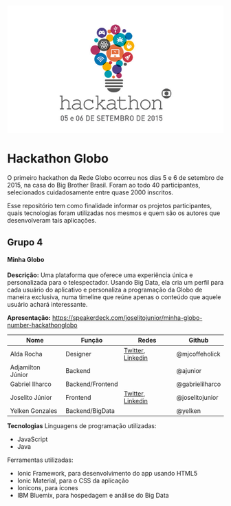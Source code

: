 ![Hackathon Globo](assets/logo.jpg)

# Hackathon Globo
O primeiro hackathon da Rede Globo ocorreu nos dias 5 e 6 de setembro de 2015, na casa do Big Brother Brasil. Foram ao todo 40 participantes, selecionados cuidadosamente entre quase 2000 inscritos.

Esse repositório tem como finalidade informar os projetos participantes, quais tecnologias foram utilizadas nos mesmos e quem são os autores que desenvolveram tais aplicações.

## Grupo 4
#### Minha Globo
**Descrição:** Uma plataforma que oferece uma experiência única e personalizada para o telespectador. Usando Big Data, ela cria um perfil para cada usuário do aplicativo e personaliza a programação da Globo de maneira exclusiva, numa timeline que reúne apenas o conteúdo que aquele usuário achará interessante.

**Apresentação:** https://speakerdeck.com/joselitojunior/minha-globo-number-hackathonglobo

| Nome | Função | Redes | Github |
| ------------- | ------------- | ------------- | ------------- | 
|  Alda Rocha  | Designer  | [Twitter](https://twitter.com/mjcoffeeholick), [Linkedin](https://www.linkedin.com/profile/view?id=108260306) | @mjcoffeholick |
|  Adjamilton Júnior  | Backend  |  | @ajunior |
|  Gabriel Ilharco  | Backend/Frontend  |  | @gabrielilharco |
|  Joselito Júnior | Frontend  | [Twitter](http://twitter.com/joselitojunior1), [Linkedin](https://br.linkedin.com/in/joselitojunior)  | @joselitojunior |
|  Yelken Gonzales | Backend/BigData  |  | @yelken |

**Tecnologias**
Linguagens de programação utilizadas:
- JavaScript
- Java

Ferramentas utilizadas:
- Ionic Framework, para desenvolvimento do app usando HTML5
- Ionic Material, para o CSS da aplicação
- Ionicons, para ícones
- IBM Bluemix, para hospedagem e análise do Big Data

